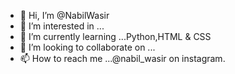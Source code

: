 - 👋 Hi, I’m @NabilWasir
- 👀 I’m interested in ...
- 🌱 I’m currently learning ...Python,HTML & CSS
- 💞️ I’m looking to collaborate on ...
- 📫 How to reach me ...@nabil_wasir on instagram.

<!---
NabilWasir/NabilWasir is a ✨ special ✨ repository because its `README.md` (this file) appears on your GitHub profile.
You can click the Preview link to take a look at your changes.
--->
